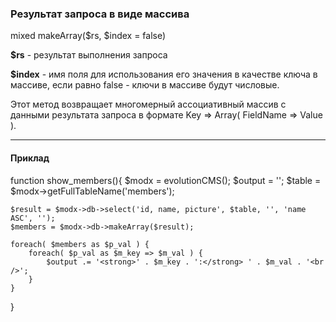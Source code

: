 ### Результат запроса в виде массива

mixed makeArray($rs, $index = false)

**$rs** - результат выполнения запроса

**$index** - имя поля для использования его значения в качестве ключа в массиве, если равно false - ключи в массиве будут числовые.

Этот метод возвращает многомерный ассоциативный массив с данными результата запроса в формате Key => Array( FieldName => Value ).

***

#### Приклад

function show_members(){
	$modx = evolutionCMS();
	$output = '';
	$table = $modx->getFullTableName('members');
	
	$result = $modx->db->select('id, name, picture', $table, '', 'name ASC', '');
	$members = $modx->db->makeArray($result);
	
	foreach( $members as $p_val ) {  
		foreach( $p_val as $m_key => $m_val ) {  
			$output .= '<strong>' . $m_key . ':</strong> ' . $m_val . '<br />';  
		}  
	}  
}
